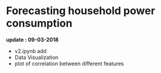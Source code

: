 # Forecasting household power consumption
<b>update : 09-03-2018</b> <br />
<ul>
  <li>v2.ipynb add </li>
  <li>Data Visualization</li>
  <li>plot of correlation between different features</li>
</ul>
